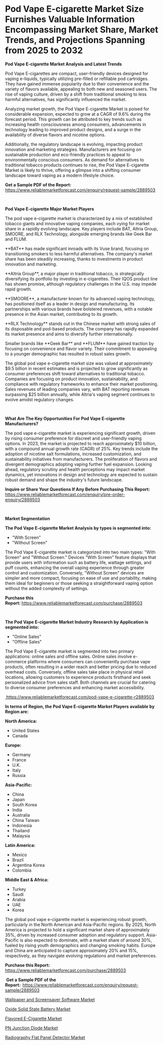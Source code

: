 <p><h1>Pod Vape E-cigarette Market Size Furnishes Valuable Information Encompassing Market Share, Market Trends, and Projections Spanning from 2025 to 2032</h1></p><p><strong>Pod Vape E-cigarette Market Analysis and Latest Trends</strong></p>
<p><p>Pod Vape E-cigarettes are compact, user-friendly devices designed for vaping e-liquids, typically utilizing pre-filled or refillable pod cartridges. They have gained immense popularity due to their convenience and the variety of flavors available, appealing to both new and seasoned users. The rise of vaping culture, driven by a shift from traditional smoking to less harmful alternatives, has significantly influenced the market.</p><p>Analyzing market growth, the Pod Vape E-cigarette Market is poised for considerable expansion, expected to grow at a CAGR of 9.6% during the forecast period. This growth can be attributed to key trends such as increasing health consciousness among consumers, advancements in technology leading to improved product designs, and a surge in the availability of diverse flavors and nicotine options.</p><p>Additionally, the regulatory landscape is evolving, impacting product innovation and marketing strategies. Manufacturers are focusing on sustainable production and eco-friendly practices to appeal to environmentally conscious consumers. As demand for alternatives to traditional tobacco products continues to rise, the Pod Vape E-cigarette Market is likely to thrive, offering a glimpse into a shifting consumer landscape toward vaping as a modern lifestyle choice.</p></p>
<p><strong>Get a Sample PDF of the Report:&nbsp;</strong> <a href="https://www.reliablemarketforecast.com/enquiry/request-sample/2889503?utm_campaign=1875&utm_medium=2&utm_source=Github&utm_content=ia&utm_term=14032025&utm_id=pod-vape-e-cigarette">https://www.reliablemarketforecast.com/enquiry/request-sample/2889503</a></p>
<p>&nbsp;</p>
<p><strong>Pod Vape E-cigarette Major Market Players</strong></p>
<p><p>The pod vape e-cigarette market is characterized by a mix of established tobacco giants and innovative vaping companies, each vying for market share in a rapidly evolving landscape. Key players include BAT, Altria Group, SMOORE, and RLX Technology, alongside emerging brands like Geek Bar and FLUM.</p><p>**BAT** has made significant inroads with its Vuse brand, focusing on transitioning smokers to less harmful alternatives. The company's market share has been steadily increasing, thanks to investments in product innovation and marketing.</p><p>**Altria Group**, a major player in traditional tobacco, is strategically diversifying its portfolio by investing in e-cigarettes. Their IQOS product line has shown promise, although regulatory challenges in the U.S. may impede rapid growth.</p><p>**SMOORE**, a manufacturer known for its advanced vaping technology, has positioned itself as a leader in design and manufacturing. Its partnerships with various brands have bolstered revenues, with a notable presence in the Asian market, contributing to its growth.</p><p>**RLX Technology** stands out in the Chinese market with strong sales of its disposable and pod-based products. The company has rapidly expanded its market presence and aims to diversify further internationally.</p><p>Smaller brands like **Geek Bar** and **FLUM** have gained traction by focusing on convenience and flavor variety. Their commitment to appealing to a younger demographic has resulted in robust sales growth.</p><p>The global pod vape e-cigarette market size was valued at approximately $9.5 billion in recent estimates and is projected to grow significantly as consumer preferences shift toward alternatives to traditional tobacco. Companies are focusing on product innovation, sustainability, and compliance with regulatory frameworks to enhance their market positioning. Sales revenues of leading companies vary, with BAT reporting revenues surpassing $25 billion annually, while Altria's vaping segment continues to evolve amidst regulatory changes.</p></p>
<p>&nbsp;</p>
<p><strong>What Are The Key Opportunities For Pod Vape E-cigarette Manufacturers?</strong></p>
<p><p>The pod vape e-cigarette market is experiencing significant growth, driven by rising consumer preference for discreet and user-friendly vaping options. In 2023, the market is projected to reach approximately $10 billion, with a compound annual growth rate (CAGR) of 25%. Key trends include the adoption of nicotine salt formulations, increased customization, and sustainability initiatives from manufacturers. The proliferation of flavors and divergent demographics adopting vaping further fuel expansion. Looking ahead, regulatory scrutiny and health perceptions may impact market dynamics, yet innovations in design and technology are expected to sustain robust demand and shape the industry's future landscape.</p></p>
<p><strong>Inquire or Share Your Questions If Any Before Purchasing This Report:</strong> <a href="https://www.reliablemarketforecast.com/enquiry/pre-order-enquiry/2889503?utm_campaign=1875&utm_medium=2&utm_source=Github&utm_content=ia&utm_term=14032025&utm_id=pod-vape-e-cigarette">https://www.reliablemarketforecast.com/enquiry/pre-order-enquiry/2889503</a></p>
<p>&nbsp;</p>
<p><strong>Market Segmentation</strong></p>
<p><strong>The Pod Vape E-cigarette Market Analysis by types is segmented into:</strong></p>
<p><ul><li>"With Screen"</li><li>"Without Screen"</li></ul></p>
<p><p>The Pod Vape E-cigarette market is categorized into two main types: "With Screen" and "Without Screen." Devices "With Screen" feature displays that provide users with information such as battery life, wattage settings, and puff counts, enhancing the overall vaping experience through greater control and customization. Conversely, "Without Screen" devices are simpler and more compact, focusing on ease of use and portability, making them ideal for beginners or those seeking a straightforward vaping option without the added complexity of settings.</p></p>
<p><strong>Purchase this Report:&nbsp;</strong><a href="https://www.reliablemarketforecast.com/purchase/2889503?utm_campaign=1875&utm_medium=2&utm_source=Github&utm_content=ia&utm_term=14032025&utm_id=pod-vape-e-cigarette">https://www.reliablemarketforecast.com/purchase/2889503</a></p>
<p>&nbsp;</p>
<p><strong>The Pod Vape E-cigarette Market Industry Research by Application is segmented into:</strong></p>
<p><ul><li>"Online Sales"</li><li>"Offline Sales"</li></ul></p>
<p><p>The Pod Vape E-cigarette market is segmented into two primary applications: online sales and offline sales. Online sales involve e-commerce platforms where consumers can conveniently purchase vape products, often resulting in a wider reach and better pricing due to reduced overhead costs. Conversely, offline sales take place in physical retail locations, allowing customers to experience products firsthand and seek personalized advice from sales staff. Both channels are crucial for catering to diverse consumer preferences and enhancing market accessibility.</p></p>
<p><a href="https://www.reliablemarketforecast.com/pod-vape-e-cigarette-r2889503?utm_campaign=1875&utm_medium=2&utm_source=Github&utm_content=ia&utm_term=14032025&utm_id=pod-vape-e-cigarette">&nbsp;https://www.reliablemarketforecast.com/pod-vape-e-cigarette-r2889503</a></p>
<p><strong>In terms of Region, the Pod Vape E-cigarette Market Players available by Region are:</strong></p>
<p>
    <p> <strong> North America: </strong>
        <ul>
            <li>United States</li>
            <li>Canada</li>
        </ul>
        </p> 
    <p> <strong> Europe: </strong>
        <ul>
            <li>Germany</li>
            <li>France</li>
            <li>U.K.</li>
            <li>Italy</li>
            <li>Russia</li>
        </ul>
        </p> 
    <p> <strong> Asia-Pacific: </strong>
        <ul>
            <li>China</li>
            <li>Japan</li>
            <li>South Korea</li>
            <li>India</li>
            <li>Australia</li>
            <li>China Taiwan</li>
            <li>Indonesia</li>
            <li>Thailand</li>
            <li>Malaysia</li>
        </ul>
        </p> 
    <p> <strong> Latin America: </strong>
        <ul>
            <li>Mexico</li>
            <li>Brazil</li>
            <li>Argentina Korea</li>
            <li>Colombia</li>
        </ul>
        </p> 
    <p> <strong> Middle East & Africa: </strong>
        <ul>
            <li>Turkey</li>
            <li>Saudi</li>
            <li>Arabia</li>
            <li>UAE</li>
            <li>Korea</li>
        </ul>
    </p>
    </p>
<p><p>The global pod vape e-cigarette market is experiencing robust growth, particularly in the North American and Asia-Pacific regions. By 2025, North America is projected to hold a significant market share of approximately 35%, driven by increased consumer adoption and regulatory support. Asia-Pacific is also expected to dominate, with a market share of around 30%, fueled by rising youth demographics and changing smoking habits. Europe and China are anticipated to capture approximately 20% and 15%, respectively, as they navigate evolving regulations and market preferences.</p></p>
<p><strong>Purchase this Report: </strong><a href="https://www.reliablemarketforecast.com/purchase/2889503?utm_campaign=1875&utm_medium=2&utm_source=Github&utm_content=ia&utm_term=14032025&utm_id=pod-vape-e-cigarette">https://www.reliablemarketforecast.com/purchase/2889503</a></p>
<p>&nbsp;<strong>Get a Sample PDF of the Report:&nbsp;&nbsp;</strong><a href="https://www.reliablemarketforecast.com/enquiry/request-sample/2889503?utm_campaign=1875&utm_medium=2&utm_source=Github&utm_content=ia&utm_term=14032025&utm_id=pod-vape-e-cigarette">https://www.reliablemarketforecast.com/enquiry/request-sample/2889503</a></p>
<p><strong></strong></p>
<p><p><a href="https://github.com/kevoncesya4j/Market-Research-Report-List-1/blob/main/wallpaper-and-screensaver-software-market.md?utm_campaign=1875&utm_medium=2&utm_source=Github&utm_content=ia&utm_term=14032025&utm_id=pod-vape-e-cigarette">Wallpaper and Screensaver Software Market</a></p><p><a href="https://github.com/ziringebrur1/Market-Research-Report-List-1/blob/main/oxide-solid-state-battery-market.md?utm_campaign=1875&utm_medium=2&utm_source=Github&utm_content=ia&utm_term=14032025&utm_id=pod-vape-e-cigarette">Oxide Solid State Battery Market</a></p><p><a href="https://github.com/sitarzerpa3d/Market-Research-Report-List-1/blob/main/flavored-e-cigarette-market.md?utm_campaign=1875&utm_medium=2&utm_source=Github&utm_content=ia&utm_term=14032025&utm_id=pod-vape-e-cigarette">Flavored E-Cigarette Market</a></p><p><a href="https://github.com/rentzszaszjn/Market-Research-Report-List-1/blob/main/pn-junction-diode-market.md?utm_campaign=1875&utm_medium=2&utm_source=Github&utm_content=ia&utm_term=14032025&utm_id=pod-vape-e-cigarette">PN Junction Diode Market</a></p><p><a href="https://github.com/yenagmah/Market-Research-Report-List-1/blob/main/radiography-flat-panel-detector-market.md?utm_campaign=1875&utm_medium=2&utm_source=Github&utm_content=ia&utm_term=14032025&utm_id=pod-vape-e-cigarette">Radiography Flat Panel Detector Market</a></p></p>
